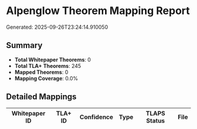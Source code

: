 # Alpenglow Theorem Mapping Report

Generated: 2025-09-26T23:24:14.910050

## Summary

- **Total Whitepaper Theorems**: 0
- **Total TLA+ Theorems**: 245
- **Mapped Theorems**: 0
- **Mapping Coverage**: 0.0%

## Detailed Mappings

| Whitepaper ID | TLA+ ID | Confidence | Type | TLAPS Status | File |
|---------------|---------|------------|------|--------------|------|
